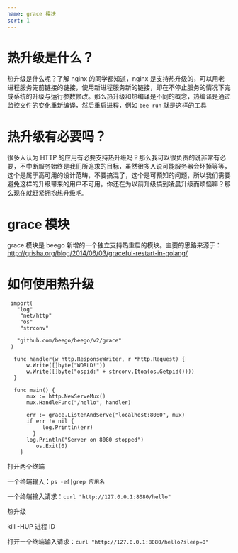 ```yaml
---
name: grace 模块
sort: 1
---
```


# 热升级是什么？

热升级是什么呢？了解 nginx 的同学都知道，nginx 是支持热升级的，可以用老进程服务先前链接的链接，使用新进程服务新的链接，即在不停止服务的情况下完成系统的升级与运行参数修改。那么热升级和热编译是不同的概念，热编译是通过监控文件的变化重新编译，然后重启进程，例如 `bee run` 就是这样的工具

# 热升级有必要吗？

很多人认为 HTTP 的应用有必要支持热升级吗？那么我可以很负责的说非常有必要，不中断服务始终是我们所追求的目标，虽然很多人说可能服务器会坏掉等等，这个是属于高可用的设计范畴，不要搞混了，这个是可预知的问题，所以我们需要避免这样的升级带来的用户不可用。你还在为以前升级搞到凌晨升级而烦恼嘛？那么现在就赶紧拥抱热升级吧。

# grace 模块

grace 模块是 beego 新增的一个独立支持热重启的模块。主要的思路来源于： http://grisha.org/blog/2014/06/03/graceful-restart-in-golang/



# 如何使用热升级

```
 import(
   "log"
	"net/http"
	"os"
    "strconv"

   "github.com/beego/beego/v2/grace"
 )

  func handler(w http.ResponseWriter, r *http.Request) {
	  w.Write([]byte("WORLD!"))
      w.Write([]byte("ospid:" + strconv.Itoa(os.Getpid())))
  }

  func main() {
      mux := http.NewServeMux()
      mux.HandleFunc("/hello", handler)

      err := grace.ListenAndServe("localhost:8080", mux)
      if err != nil {
		   log.Println(err)
	    }
      log.Println("Server on 8080 stopped")
	     os.Exit(0)
    }
```


打开两个终端

一个终端输入：`ps -ef|grep 应用名`

一个终端输入请求：`curl "http://127.0.0.1:8080/hello"`

热升级

kill -HUP 进程 ID

打开一个终端输入请求：`curl "http://127.0.0.1:8080/hello?sleep=0"`
